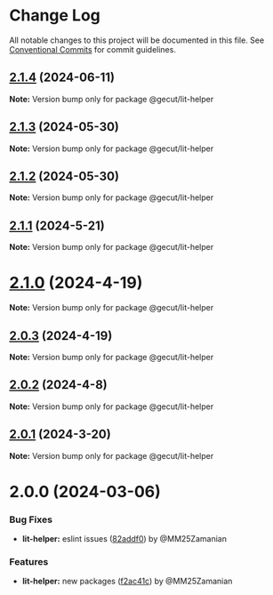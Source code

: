 # Change Log

All notable changes to this project will be documented in this file.
See [Conventional Commits](https://conventionalcommits.org) for commit guidelines.

## [2.1.4](https://github.com/gecut/hybrid-ui/compare/@gecut/lit-helper@2.1.3...@gecut/lit-helper@2.1.4) (2024-06-11)

**Note:** Version bump only for package @gecut/lit-helper

## [2.1.3](https://github.com/gecut/hybrid-ui/compare/@gecut/lit-helper@2.1.2...@gecut/lit-helper@2.1.3) (2024-05-30)

**Note:** Version bump only for package @gecut/lit-helper

## [2.1.2](https://github.com/gecut/hybrid-ui/compare/@gecut/lit-helper@2.1.1...@gecut/lit-helper@2.1.2) (2024-05-30)

**Note:** Version bump only for package @gecut/lit-helper

## [2.1.1](https://github.com/gecut/hybrid-ui/compare/@gecut/lit-helper@2.1.0...@gecut/lit-helper@2.1.1) (2024-5-21)

**Note:** Version bump only for package @gecut/lit-helper

# [2.1.0](https://github.com/gecut/hybrid-ui/compare/@gecut/lit-helper@2.0.3...@gecut/lit-helper@2.1.0) (2024-4-19)

**Note:** Version bump only for package @gecut/lit-helper

## [2.0.3](https://github.com/gecut/hybrid-ui/compare/@gecut/lit-helper@2.0.2...@gecut/lit-helper@2.0.3) (2024-4-19)

**Note:** Version bump only for package @gecut/lit-helper

## [2.0.2](https://github.com/gecut/hybrid-ui/compare/@gecut/lit-helper@2.0.1...@gecut/lit-helper@2.0.2) (2024-4-8)

**Note:** Version bump only for package @gecut/lit-helper

## [2.0.1](https://github.com/gecut/hybrid-ui/compare/@gecut/lit-helper@2.0.0...@gecut/lit-helper@2.0.1) (2024-3-20)

**Note:** Version bump only for package @gecut/lit-helper

# 2.0.0 (2024-03-06)

### Bug Fixes

- **lit-helper:** eslint issues ([82addf0](https://github.com/gecut/hybrid-ui/commit/82addf08e6f839659082b6a9313b0cbc1680fc66)) by @MM25Zamanian

### Features

- **lit-helper:** new packages ([f2ac41c](https://github.com/gecut/hybrid-ui/commit/f2ac41c9dcb2f2ac0ba48b01b6661c4f9ab70dcd)) by @MM25Zamanian
